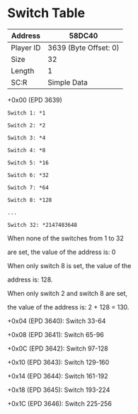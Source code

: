 #  Switch Table
Address   | 58DC40
----------|-------------
Player ID | 3639 (Byte Offset: 0)
Size 	  | 32
Length 	  | 1
SC:R      | Simple Data

+0x00 (EPD 3639)
	Switch 1: *1
	Switch 2: *2
	Switch 3: *4
	Switch 4: *8
	Switch 5: *16
	Switch 6: *32
	Switch 7: *64
	Switch 8: *128
	...
	Switch 32: *2147483648

When none of the switches from 1 to 32 
are set, the value of the address is: 0

When only switch 8 is set, the value of the
address is: 128.

When only switch 2 and switch 8 are set,
the value of the address is: 2 + 128 = 130.

+0x04 (EPD 3640): Switch 33-64
+0x08 (EPD 3641): Switch 65-96
+0x0C (EPD 3642): Switch 97-128
+0x10 (EPD 3643): Switch 129-160
+0x14 (EPD 3644): Switch 161-192
+0x18 (EPD 3645): Switch 193-224
+0x1C (EPD 3646): Switch 225-256
